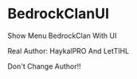# BedrockClanUI
Show Menu BedrockClan With UI

Real Author: HaykalPRO And LetTIHL

Don't Change Author!!
